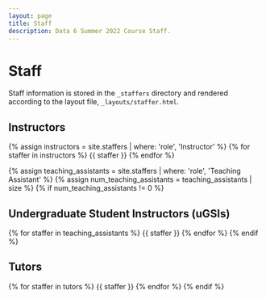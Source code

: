 ```yaml
---
layout: page
title: Staff
description: Data 6 Summer 2022 Course Staff.
---
```


# Staff

Staff information is stored in the `_staffers` directory and rendered according to the layout file, `_layouts/staffer.html`.

## Instructors

{% assign instructors = site.staffers | where: 'role', 'Instructor' %}
{% for staffer in instructors %}
{{ staffer }}
{% endfor %}

{% assign teaching_assistants = site.staffers | where: 'role', 'Teaching Assistant' %}
{% assign num_teaching_assistants = teaching_assistants | size %}
{% if num_teaching_assistants != 0 %}
## Undergraduate Student Instructors (uGSIs)

{% for staffer in teaching_assistants %}
{{ staffer }}
{% endfor %}
{% endif %}

## Tutors

{% for staffer in tutors %}
{{ staffer }}
{% endfor %}
{% endif %}
